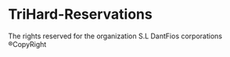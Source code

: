 # TriHard-Reservations

The rights reserved for the organization S.L DantFios corporations
®CopyRight